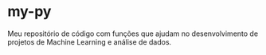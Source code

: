 # my-py
Meu repositório de código com funções que ajudam no desenvolvimento de projetos de Machine Learning e análise de dados.
